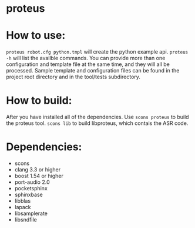 proteus
=======

How to use:
===========
  `proteus robot.cfg python.tmpl` will create the python example api.
  `proteus -h` will list the availble commands. You can provide more than one configuration and template file at the same time, and they will all be processed. Sample template and configuration files can be found in the project root directory and in the tool/tests subdirectory.

How to build:
============
  After you have installed all of the dependencies. Use `scons proteus` to build the proteus tool. `scons lib` to build libproteus, which contais the ASR code.
  
Dependencies:
============
- scons
- clang 3.3 or higher
- boost 1.54 or higher
- port-audio 2.0
- pocketsphinx
- sphinxbase
- libblas
- lapack
- libsamplerate
- libsndfile

